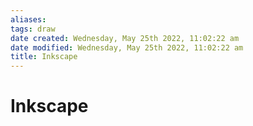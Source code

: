 ```yaml
---
aliases: 
tags: draw
date created: Wednesday, May 25th 2022, 11:02:22 am
date modified: Wednesday, May 25th 2022, 11:02:22 am
title: Inkscape
---
```


# Inkscape
